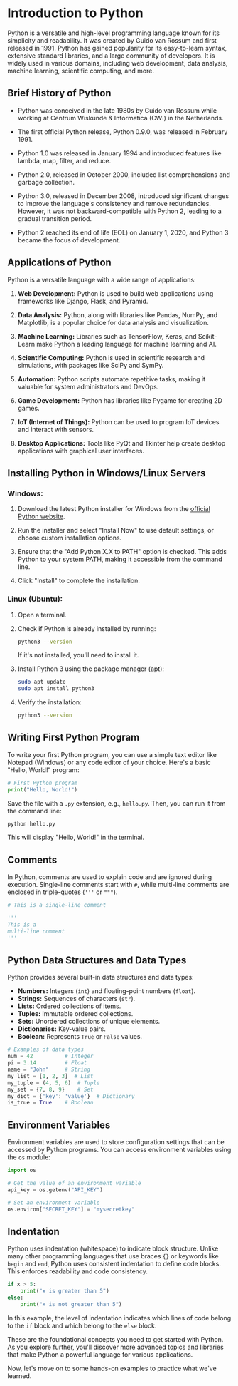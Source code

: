 # Introduction to Python

Python is a versatile and high-level programming language known for its simplicity and readability. It was created by Guido van Rossum and first released in 1991. Python has gained popularity for its easy-to-learn syntax, extensive standard libraries, and a large community of developers. It is widely used in various domains, including web development, data analysis, machine learning, scientific computing, and more.

## Brief History of Python

- Python was conceived in the late 1980s by Guido van Rossum while working at Centrum Wiskunde & Informatica (CWI) in the Netherlands.

- The first official Python release, Python 0.9.0, was released in February 1991.

- Python 1.0 was released in January 1994 and introduced features like lambda, map, filter, and reduce.

- Python 2.0, released in October 2000, included list comprehensions and garbage collection.

- Python 3.0, released in December 2008, introduced significant changes to improve the language's consistency and remove redundancies. However, it was not backward-compatible with Python 2, leading to a gradual transition period.

- Python 2 reached its end of life (EOL) on January 1, 2020, and Python 3 became the focus of development.

## Applications of Python

Python is a versatile language with a wide range of applications:

1. **Web Development:** Python is used to build web applications using frameworks like Django, Flask, and Pyramid.

2. **Data Analysis:** Python, along with libraries like Pandas, NumPy, and Matplotlib, is a popular choice for data analysis and visualization.

3. **Machine Learning:** Libraries such as TensorFlow, Keras, and Scikit-Learn make Python a leading language for machine learning and AI.

4. **Scientific Computing:** Python is used in scientific research and simulations, with packages like SciPy and SymPy.

5. **Automation:** Python scripts automate repetitive tasks, making it valuable for system administrators and DevOps.

6. **Game Development:** Python has libraries like Pygame for creating 2D games.

7. **IoT (Internet of Things):** Python can be used to program IoT devices and interact with sensors.

8. **Desktop Applications:** Tools like PyQt and Tkinter help create desktop applications with graphical user interfaces.

## Installing Python in Windows/Linux Servers

### Windows:

1. Download the latest Python installer for Windows from the [official Python website](https://www.python.org/downloads/windows/).

2. Run the installer and select "Install Now" to use default settings, or choose custom installation options.

3. Ensure that the "Add Python X.X to PATH" option is checked. This adds Python to your system PATH, making it accessible from the command line.

4. Click "Install" to complete the installation.

### Linux (Ubuntu):

1. Open a terminal.

2. Check if Python is already installed by running:
   ```bash
   python3 --version
   ```
   If it's not installed, you'll need to install it.

3. Install Python 3 using the package manager (apt):
   ```bash
   sudo apt update
   sudo apt install python3
   ```

4. Verify the installation:
   ```bash
   python3 --version
   ```

## Writing First Python Program

To write your first Python program, you can use a simple text editor like Notepad (Windows) or any code editor of your choice. Here's a basic "Hello, World!" program:

```python
# First Python program
print("Hello, World!")
```

Save the file with a `.py` extension, e.g., `hello.py`. Then, you can run it from the command line:

```bash
python hello.py
```

This will display "Hello, World!" in the terminal.

## Comments

In Python, comments are used to explain code and are ignored during execution. Single-line comments start with `#`, while multi-line comments are enclosed in triple-quotes (`'''` or `"""`).

```python
# This is a single-line comment

'''
This is a
multi-line comment
'''
```

## Python Data Structures and Data Types

Python provides several built-in data structures and data types:

- **Numbers:** Integers (`int`) and floating-point numbers (`float`).
- **Strings:** Sequences of characters (`str`).
- **Lists:** Ordered collections of items.
- **Tuples:** Immutable ordered collections.
- **Sets:** Unordered collections of unique elements.
- **Dictionaries:** Key-value pairs.
- **Boolean:** Represents `True` or `False` values.

```python
# Examples of data types
num = 42          # Integer
pi = 3.14         # Float
name = "John"     # String
my_list = [1, 2, 3]  # List
my_tuple = (4, 5, 6)  # Tuple
my_set = {7, 8, 9}    # Set
my_dict = {'key': 'value'}  # Dictionary
is_true = True    # Boolean
```

## Environment Variables

Environment variables are used to store configuration settings that can be accessed by Python programs. You can access environment variables using the `os` module:

```python
import os

# Get the value of an environment variable
api_key = os.getenv("API_KEY")

# Set an environment variable
os.environ["SECRET_KEY"] = "mysecretkey"
```

## Indentation

Python uses indentation (whitespace) to indicate block structure. Unlike many other programming languages that use braces `{}` or keywords like `begin` and `end`, Python uses consistent indentation to define code blocks. This enforces readability and code consistency.

```python
if x > 5:
    print("x is greater than 5")
else:
    print("x is not greater than 5")
```

In this example, the level of indentation indicates which lines of code belong to the `if` block and which belong to the `else` block.

These are the foundational concepts you need to get started with Python. As you explore further, you'll discover more advanced topics and libraries that make Python a powerful language for various applications.

Now, let's move on to some hands-on examples to practice what we've learned.
